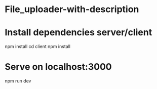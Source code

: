 # File_uploader-with-description
 
# Install dependencies server/client
npm install
cd client
npm install

# Serve on localhost:3000
npm run dev
